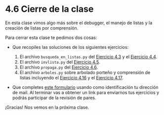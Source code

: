 # 4.6 Cierre de la clase

En esta clase vimos algo más sobre el debugger, el manejo de listas y la creación de listas por comprensión. 


Para cerrar esta clase te pedimos dos cosas:

* Que recopiles las soluciones de los siguientes ejercicios:
    1. El archivo `busqueda_en_listas.py` del [Ejercicio 4.3](../04_Listas_y_Listas/02_IteradoresLista.md#ejercicio-43-busquedas-de-un-elemento) y el [Ejercicio 4.4](../04_Listas_y_Listas/02_IteradoresLista.md#ejercicio-44-busqueda-de-maximo-y-minimo).
    2. El archivo `invlista.py` del [Ejercicio 4.5](../04_Listas_y_Listas/02_IteradoresLista.md#ejercicio-45-invertir-una-lista).
    3. El archivo `propaga.py` del [Ejercicio 4.6](../04_Listas_y_Listas/02_IteradoresLista.md#ejercicio-46-propagacion).
    4. El archivo `arboles.py` sobre arbolado porteño y comprensión de listas incluyendo el [Ejercicio 4.16](../04_Listas_y_Listas/05_Arboles2_LC.md#ejercicio-416-lista-de-altos-de-jacaranda) y el [Ejercicio 4.17](../04_Listas_y_Listas/05_Arboles2_LC.md#ejercicio-417-lista-de-altos-y-diametros-de-jacaranda).


* Que completes [este formulario](https://docs.google.com/forms/d/1Q9PJXmFxRkhgbVWIbieaGkbjwdivGXJFeRIi407apkk) usando como identificación tu dirección de mail.  Al terminar vas a obtener un link para enviarnos tus ejercicios y podrás participar de la revisión de pares.

¡Gracias! Nos vemos en la próxima clase.


